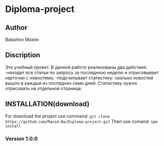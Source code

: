 # Diploma-project

## Author
Balashov Maxim

## Discription 
Это учебный проект.
В данной работе реализованы два действия:
-находит все статьи по запросу за последнюю неделю и отрисовывает карточки с новостями;
-подсчитывает статистику: сколько новостей вышло в каждый из последних семи дней. Статистику нужно отрисовать на отдельной странице.


## INSTALLATION(download)

For download the project use command: 
`git clone https://github.com/Maxim-Ba/Diploma-project.git`
Then use comand:
`npm install`

### Version 1.0.0